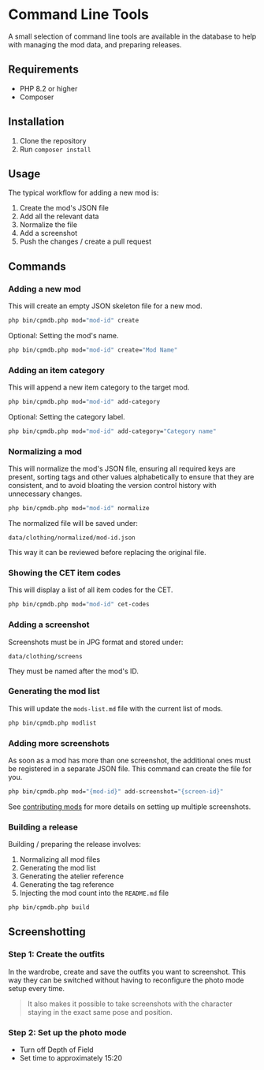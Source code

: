 # Command Line Tools

A small selection of command line tools are available in the
database to help with managing the mod data, and preparing 
releases.

## Requirements

- PHP 8.2 or higher
- Composer

## Installation

1. Clone the repository
2. Run `composer install`

## Usage

The typical workflow for adding a new mod is:

1. Create the mod's JSON file
2. Add all the relevant data
3. Normalize the file
4. Add a screenshot
5. Push the changes / create a pull request

## Commands

### Adding a new mod

This will create an empty JSON skeleton file for a new mod.

```bash
php bin/cpmdb.php mod="mod-id" create
```

Optional: Setting the mod's name.

```bash
php bin/cpmdb.php mod="mod-id" create="Mod Name"
```


### Adding an item category

This will append a new item category to the target mod.

```bash
php bin/cpmdb.php mod="mod-id" add-category
```

Optional: Setting the category label. 

```bash
php bin/cpmdb.php mod="mod-id" add-category="Category name"
```

### Normalizing a mod

This will normalize the mod's JSON file, ensuring all required 
keys are present, sorting tags and other values alphabetically
to ensure that they are consistent, and to avoid bloating the
version control history with unnecessary changes.

```bash
php bin/cpmdb.php mod="mod-id" normalize
```

The normalized file will be saved under:

`data/clothing/normalized/mod-id.json`

This way it can be reviewed before replacing the original file.

### Showing the CET item codes

This will display a list of all item codes for the CET.

```bash
php bin/cpmdb.php mod="mod-id" cet-codes
````

### Adding a screenshot

Screenshots must be in JPG format and stored under:

`data/clothing/screens` 

They must be named after the mod's ID.

### Generating the mod list

This will update the `mods-list.md` file with the current list of mods.

```bash
php bin/cpmdb.php modlist
```

### Adding more screenshots

As soon as a mod has more than one screenshot, the additional ones
must be registered in a separate JSON file. This command can create
the file for you.

```bash
php bin/cpmdb.php mod="{mod-id}" add-screenshot="{screen-id}"
```

See [contributing mods](contributing-mods.md) for more details on
setting up multiple screenshots.

### Building a release

Building / preparing the release involves:

1. Normalizing all mod files
2. Generating the mod list
3. Generating the atelier reference
4. Generating the tag reference
5. Injecting the mod count into the `README.md` file

```bash
php bin/cpmdb.php build
```

## Screenshotting

### Step 1: Create the outfits

In the wardrobe, create and save the outfits you want to screenshot.
This way they can be switched without having to reconfigure the
photo mode setup every time.

> It also makes it possible to take screenshots with the character
> staying in the exact same pose and position.

### Step 2: Set up the photo mode

- Turn off Depth of Field
- Set time to approximately 15:20
 